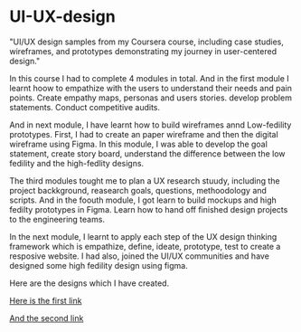 # UI-UX-design
"UI/UX design samples from my Coursera course, including case studies, wireframes, and prototypes demonstrating my journey in user-centered design."

In this course I had to complete 4 modules in total.
And in the first module I learnt hoow to empathize with the users to understand their needs and pain points. 
Create empathy maps, personas and users stories.
develop problem statements.
Conduct competitive audits.

And in next module, I have learnt how to build wireframes annd Low-fedility prototypes. 
First, I had to create an paper wireframe  and then the digital wireframe using Figma.
In this module, I was able to develop the goal statement, create story board, understand the difference between the low fedility and the high-fedlity designs.

The third modules tought me to plan a UX research stuudy, including the project backkground, reasearch goals, questions, methoodology and scripts.
And in the foouth module, I got learn to build mockups and  high fedilty prototypes in Figma. 
Learn how to hand off finished design projects to the engineering teams.

In the next module, I learnt to apply each step of the UX design thinking framework which is empathize, define, ideate, prototype, test to create a resposive website.
I had also, joined the UI/UX communities and have designed some high fedility design using figma.

Here are the designs which I have created.

[Here is the first link](https://www.figma.com/design/gUPohKUJJhYQgGm2Nf91td/Rk1?t=7DTAqvVnyks33t0z-0)

[And the second link](https://www.figma.com/design/T6kmI3wiKXvKdpI8c02pDS/Untitled?t=7DTAqvVnyks33t0z-1)
